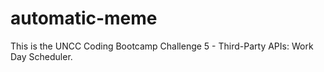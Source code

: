 # automatic-meme
This is the UNCC Coding Bootcamp Challenge 5 - Third-Party APIs: Work Day Scheduler.

